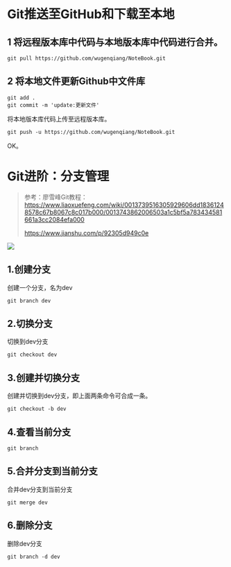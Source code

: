 # Git推送至GitHub和下载至本地

## 1 将远程版本库中代码与本地版本库中代码进行合并。

```shell
git pull https://github.com/wugenqiang/NoteBook.git
```



## 2 将本地文件更新Github中文件库

```shell
git add .
git commit -m 'update:更新文件'
```

将本地版本库代码上传至远程版本库。

```shell
git push -u https://github.com/wugenqiang/NoteBook.git
```

OK。



# Git进阶：分支管理

> 参考：廖雪峰Git教程：https://www.liaoxuefeng.com/wiki/0013739516305929606dd18361248578c67b8067c8c017b000/0013743862006503a1c5bf5a783434581661a3cc2084efa000
>
> https://www.jianshu.com/p/92305d949c0e

![](https://keyon-photo-1256901694.cos.ap-beijing.myqcloud.com/markdown/20190724152127.png)

## 1.创建分支

创建一个分支，名为dev

```
git branch dev
```

## 2.切换分支

切换到dev分支

```
git checkout dev
```

## 3.创建并切换分支

创建并切换到dev分支，即上面两条命令可合成一条。

```
git checkout -b dev
```

## 4.查看当前分支

```
git branch
```

## 5.合并分支到当前分支

合并dev分支到当前分支

```
git merge dev
```

## 6.删除分支

删除dev分支

```
git branch -d dev
```

